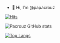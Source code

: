 - 👋 Hi, I’m @papacrouz



[![Hits](https://hits.seeyoufarm.com/api/count/incr/badge.svg?url=https%3A%2F%2Fgithub.com%2Fpapacrouz%2Fhit-counter&count_bg=%2379C83D&title_bg=%23555555&icon=&icon_color=%23E7E7E7&title=visitors&edge_flat=false)](https://github.com/papacrouz)

![Pacrouz GitHub stats](https://github-readme-stats.vercel.app/api?username=papacrouz&show_icons=true&include_all_commits=true)  

[![Top Langs](https://github-readme-stats.vercel.app/api/top-langs/?username=papacrouz&layout=compact)](https://github.com/pacrouz)

<!---
papacrouz/papacrouz is a ✨ special ✨ repository because its `README.md` (this file) appears on your GitHub profile.
You can click the Preview link to take a look at your changes.


--->
